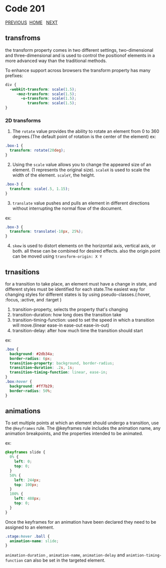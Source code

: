 # Code 201

[PREVIOUS](https://dinaalsaid.github.io/reading-notes/class-13) &nbsp;[HOME](https://dinaalsaid.github.io/reading-notes/)  &nbsp; [NEXT](https://dinaalsaid.github.io/reading-notes/class-14b)

## transfroms

the transform property comes in two different settings, two-dimensional and three-dimensional and is used to control the positionof elements in a more advanced way than the traditional methods.

To enhance support across browsers the transform property has many prefixes:

```CSS
div {
  -webkit-transform: scale(1.5);
     -moz-transform: scale(1.5);
       -o-transform: scale(1.5);
          transform: scale(1.5);
}
```

### 2D transforms

1. The `rotate` value provides the ability to rotate an element from 0 to 360 degrees.(The default point of rotation is the center of the element)
ex:

```css
.box-1 {
  transform: rotate(20deg);
}
```

2. Using the `scale` value allows you to change the appeared size of an element. (1 represents the original size).
`scaleX` is used to scale the width of the element. `scaleY`, the height.

```css
.box-3 {
  transform: scale(.5, 1.15);
}
```

3. `translate` value pushes and pulls an element in different directions without interrupting the normal flow of the document.

ex:

```css
.box-3 {
  transform: translate(-10px, 25%);
}
```

4. `skew` is used to distort elements on the horizontal axis, vertical axis, or both.
all these can be combined for desired effects. also the origin point can be moved using `transform-origin: X Y`

## trnasitions

for a transition to take place, an element must have a change in state, and different styles must be identified for each state.The easiest way for changing styles for different states is by using pseudo-classes.(:hover, :focus, :active, and :target )

1. transition-property, selects the property that's changing
2. transition-duration: how long does the transition take
3. transition-timing-function:  used to set the speed in which a transition will move.(linear ease-in ease-out ease-in-out)
4. transition-delay: after how much time the transition should start 

ex:

``` css
.box {
  background: #2db34a;
  border-radius: 6px;
  transition-property: background, border-radius;
  transition-duration: .2s, 1s;
  transition-timing-function: linear, ease-in;
}
.box:hover {
  background: #ff7b29;
  border-radius: 50%;
}
```

## animations

To set multiple points at which an element should undergo a transition, use the `@keyframes` rule.
The @keyframes rule includes the animation name, any animation breakpoints, and the properties intended to be animated.

ex:

```css
@keyframes slide {
  0% {
    left: 0;
    top: 0;
  }
  50% {
    left: 244px;
    top: 100px;
  }
  100% {
    left: 488px;
    top: 0;
  }
}
```

Once the keyframes for an animation have been declared they need to be assigned to an element.

```css
.stage:hover .ball {
  animation-name: slide;
}
```

`animation-duration` , `animation-name`, `animation-delay` and `animtion-timing-function` can also be set in the targeted element.
